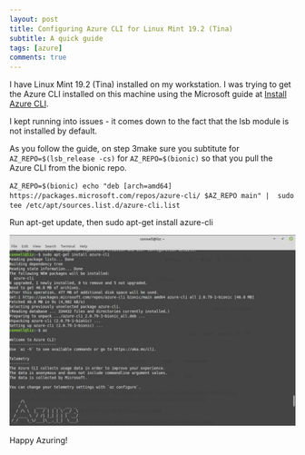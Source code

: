 ```yaml
---
layout: post
title: Configuring Azure CLI for Linux Mint 19.2 (Tina)
subtitle: A quick guide
tags: [azure]
comments: true
---
```


I have Linux Mint 19.2 (Tina) installed on my workstation. I was trying to get the Azure CLI installed on this machine using the Microsoft guide at [Install Azure CLI](https://docs.microsoft.com/en-us/cli/azure/install-azure-cli-apt?view=azure-cli-latest).

I kept running into issues - it comes down to the fact that the lsb module is not installed by default.

As you follow the guide, on step 3make sure you subtitute for `AZ_REPO=$(lsb_release -cs)` for `AZ_REPO=$(bionic)` so that you pull the Azure CLI from the bionic repo.

`AZ_REPO=$(bionic)
echo "deb [arch=amd64] https://packages.microsoft.com/repos/azure-cli/ $AZ_REPO main" | 
    sudo tee /etc/apt/sources.list.d/azure-cli.list`
   
Run apt-get update, then sudo apt-get install azure-cli

![azurecli_screenshot](/img/azurecli.jpg)
    
Happy Azuring!
